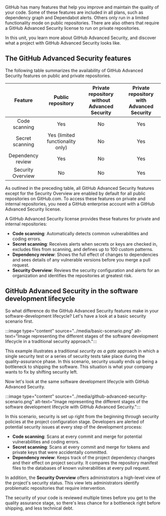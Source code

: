 GitHub has many features that help you improve and maintain the quality of your code. Some of these features are included in all plans, such as dependency graph and Dependabot alerts. Others only run in a limited functionality mode on public repositories. There are also others that require a GitHub Advanced Security license to run on private repositories.

In this unit, you learn more about GitHub Advanced Security, and discover what a project with GitHub Advanced Security looks like.

## The GitHub Advanced Security features

The following table summarizes the availability of GitHub Advanced Security features on public and private repositories.

| **Feature**         | **Public repository**           | **Private repository without Advanced Security** | **Private repository with Advanced Security** |
| :-----------------: | :---------------------------: | :--------------------------------------------: | :-----------------------------------------: |
| Code scanning     | Yes                         | No                                           | Yes                                        |
| Secret scanning   | Yes (limited functionality only) | No                                           | Yes                                       |
| Dependency review | Yes                         | No                                           | Yes                                       |
| Security Overview | No                          | No                                           | Yes                                          |

As outlined in the preceding table, all GitHub Advanced Security features except for the Security Overview are enabled by default for all public repositories on GitHub.com. To access these features on private and internal repositories, you need a GitHub enterprise account with a GitHub Advanced Security license.

A GitHub Advanced Security license provides these features for private and internal repositories:

- **Code scanning**: Automatically detects common vulnerabilities and coding errors.
- **Secret scanning**: Receives alerts when secrets or keys are checked in, excludes files from scanning, and defines up to 100 custom patterns.
- **Dependency review**: Shows the full effect of changes to dependencies and sees details of any vulnerable versions before you merge a pull request.
- **Security Overview**: Reviews the security configuration and alerts for an organization and identifies the repositories at greatest risk.

## GitHub Advanced Security in the software development lifecycle

So what difference do the GitHub Advanced Security features make in your software-development lifecycle? Let's have a look at a basic security scenario first.

:::image type="content" source="../media/basic-scenario.png" alt-text="Image representing the different stages of the software development lifecycle in a traditional security approach.":::

This example illustrates a traditional *security as a gate* approach in which a single security test or a series of security tests take place during the quality-assurance phase. In this scenario, security usually ends up being a bottleneck to shipping the software. This situation is what your company wants to fix by shifting security left.

Now let's look at the same software development lifecycle with GitHub Advanced Security.

:::image type="content" source="../media/github-advanced-security-scenario.png" alt-text="Image representing the different stages of the software development lifecycle with GitHub Advanced Security.":::

In this scenario, security is set up right from the beginning through security policies at the project configuration stage. Developers are alerted of potential security issues at every step of the development process:

- **Code scanning**: Scans at every commit and merge for potential vulnerabilities and coding errors.
- **Secret scanning**: Scans at every commit and merge for tokens and private keys that were accidentally committed.
- **Dependency review**: Keeps track of the project dependency changes and their effect on project security. It compares the repository manifest files to the databases of known vulnerabilities at every pull request.

In addition, the **Security Overview** offers administrators a high-level view of the project's security status. This view lets administrators identify problematic repositories that require intervention.

The security of your code is reviewed multiple times before you get to the quality assurance stage, so there's less chance for a bottleneck right before shipping, and less technical debt.